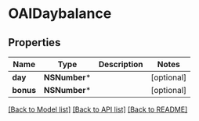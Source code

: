 # OAIDaybalance

## Properties
Name | Type | Description | Notes
------------ | ------------- | ------------- | -------------
**day** | **NSNumber*** |  | [optional] 
**bonus** | **NSNumber*** |  | [optional] 

[[Back to Model list]](../README.md#documentation-for-models) [[Back to API list]](../README.md#documentation-for-api-endpoints) [[Back to README]](../README.md)


